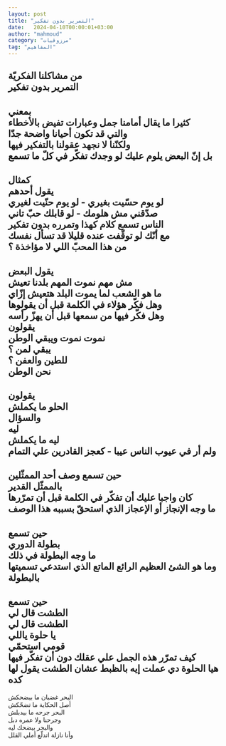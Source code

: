 ```yaml
---
layout: post
title: "التمرير بدون تفكير"
date:   2024-04-10T00:00:01+03:00
author: "mahmoud"
category: "مرزوقيات"
tag: "المفاهيم"
---
```



من مشاكلنا الفكريّة  
التمرير بدون تفكير  
-------  
بمعني  
كثيرا ما يقال أمامنا جمل وعبارات تفيض بالأخطاء  
والتي قد تكون أحيانا واضحة جدّا  
ولكنّنا لا نجهد عقولنا بالتفكير فيها  
بل إنّ البعض يلوم عليك لو وجدك تفكّر في كلّ ما
تسمع  
--------  
كمثال  
يقول أحدهم  
لو يوم حسّيت بغيري - لو يوم حنّيت لغيري  
صدّقني مش هلومك - لو قابلك حبّ تاني  
الناس تسمع كلام كهذا وتمرره بدون تفكير  
مع أنّك لو توقّفت عنده قليلا قد تسأل نفسك  
من هذا المحبّ اللي لا مؤاخذة ؟  
-------  
يقول البعض  
مش مهم نموت المهم بلدنا تعيش  
ما هو الشعب لما يموت البلد هتعيش إزّاي  
وهل فكّر هؤلاء في الكلمة قبل أن يقولوها  
وهل فكّر فيها من سمعها قبل أن يهزّ رأسه  
يقولون  
نموت نموت ويبقي الوطن  
يبقي لمن ؟  
للطين والعفن ؟  
نحن الوطن  
-------  
يقولون  
الحلو ما يكملش  
والسؤال  
ليه  
ليه ما يكملش  
ولم أر في عيوب الناس عيبا - كعجز القادرين علي
التمام  
-------  
حين تسمع وصف أحد الممثّلين  
بالممثّل القدير  
كان واجبا عليك أن تفكّر في الكلمة قبل أن تمرّرها  
ما وجه الإنجاز أو الإعجاز الذي استحقّ بسببه هذا
الوصف  
-------  
حين تسمع  
بطولة الدوري  
ما وجه البطولة في ذلك  
وما هو الشئ العظيم الرائع الماتع الذي استدعي تسميتها
بالبطولة  
---------  
حين تسمع  
الطشت قال لي  
الطشت قال لي  
يا حلوة ياللي  
قومي استحمّي  
كيف تمرّر هذه الجمل علي عقلك دون أن تفكّر فيها  
هيا الحلوة دي عملت إيه بالظبط عشان الطشت يقول لها
كده  
--------  
البحر غضبان ما بيضحكش  
أصل الحكاية ما تضحّكش  
البحر جرحه ما بيدبلش  
وجرحنا ولا عمره دبل  
والبحر بيضحك ليه  
وأنا نازلة اتدلّع أملي القلل
